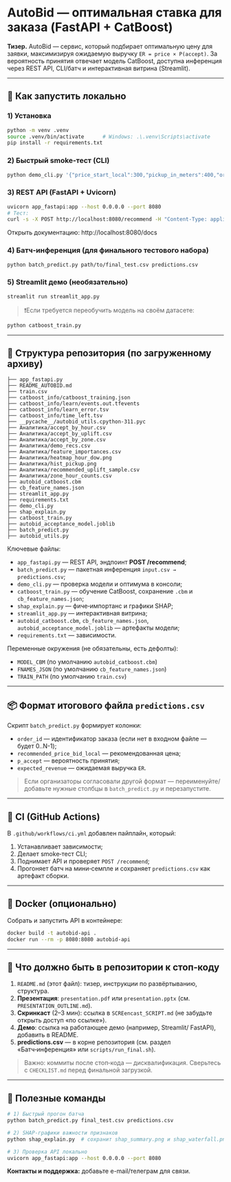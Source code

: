 # AutoBid — оптимальная ставка для заказа (FastAPI + CatBoost)

**Тизер.** AutoBid — сервис, который подбирает оптимальную цену для заявки, максимизируя ожидаемую выручку `ER = price × P(accept)`. 
За вероятность принятия отвечает модель CatBoost, доступна инференция через REST API, CLI/батч и интерактивная витрина (Streamlit).

---

## 🚀 Как запустить локально

### 1) Установка
```bash
python -m venv .venv
source .venv/bin/activate      # Windows: .\.venv\Scripts\activate
pip install -r requirements.txt
```

### 2) Быстрый smoke‑тест (CLI)
```bash
python demo_cli.py '{"price_start_local":300,"pickup_in_meters":400,"order_hour":18,"order_dow":4}'
```

### 3) REST API (FastAPI + Uvicorn)
```bash
uvicorn app_fastapi:app --host 0.0.0.0 --port 8080
# Тест:
curl -s -X POST http://localhost:8080/recommend -H "Content-Type: application/json"      -d '{"price_start_local":300,"pickup_in_meters":400,"order_hour":18,"order_dow":4}' | jq .
```
Открыть документацию: http://localhost:8080/docs

### 4) Батч‑инференция (для финального тестового набора)
```bash
python batch_predict.py path/to/final_test.csv predictions.csv
```

### 5) Streamlit демо (необязательно)
```bash
streamlit run streamlit_app.py
```

> ❗️Если требуется переобучить модель на своём датасете:
```bash
python catboost_train.py
```

---

## 🧩 Структура репозитория (по загруженному архиву)
```
├── app_fastapi.py
├── README_AUTOBID.md
├── train.csv
├── catboost_info/catboost_training.json
├── catboost_info/learn/events.out.tfevents
├── catboost_info/learn_error.tsv
├── catboost_info/time_left.tsv
├── __pycache__/autobid_utils.cpython-311.pyc
├── Аналитика/accept_by_hour.csv
├── Аналитика/accept_by_uplift.csv
├── Аналитика/accept_by_zone.csv
├── Аналитика/demo_recs.csv
├── Аналитика/feature_importances.csv
├── Аналитика/heatmap_hour_dow.png
├── Аналитика/hist_pickup.png
├── Аналитика/recommended_uplift_sample.csv
├── Аналитика/zone_hour_counts.csv
├── autobid_catboost.cbm
├── cb_feature_names.json
├── streamlit_app.py
├── requirements.txt
├── demo_cli.py
├── shap_explain.py
├── catboost_train.py
├── autobid_acceptance_model.joblib
├── batch_predict.py
├── autobid_utils.py
```

Ключевые файлы:
- `app_fastapi.py` — REST API, эндпоинт **POST /recommend**;
- `batch_predict.py` — пакетная инференция `input.csv → predictions.csv`;
- `demo_cli.py` — проверка модели и оптимума в консоли;
- `catboost_train.py` — обучение CatBoost, сохранение `.cbm` и `cb_feature_names.json`;
- `shap_explain.py` — фиче‑импортанс и графики SHAP;
- `streamlit_app.py` — интерактивная витрина;
- `autobid_catboost.cbm`, `cb_feature_names.json`, `autobid_acceptance_model.joblib` — артефакты модели;
- `requirements.txt` — зависимости.

Переменные окружения (не обязательны, есть дефолты):
- `MODEL_CBM` (по умолчанию `autobid_catboost.cbm`)
- `FNAMES_JSON` (по умолчанию `cb_feature_names.json`)
- `TRAIN_PATH` (по умолчанию `train.csv`)

---

## 📦 Формат итогового файла `predictions.csv`
Скрипт `batch_predict.py` формирует колонки:
- `order_id` — идентификатор заказа (если нет в входном файле — будет 0..N-1);
- `recommended_price_bid_local` — рекомендованная цена;
- `p_accept` — вероятность принятия;
- `expected_revenue` — ожидаемая выручка `ER`.

> Если организаторы согласовали другой формат — переименуйте/добавьте нужные столбцы в `batch_predict.py` и перезапустите.

---

## 🧪 CI (GitHub Actions)
В `.github/workflows/ci.yml` добавлен пайплайн, который:
1) Устанавливает зависимости;
2) Делает smoke‑тест CLI;
3) Поднимает API и проверяет `POST /recommend`;
4) Прогоняет батч на мини‑семпле и сохраняет `predictions.csv` как артефакт сборки.

---

## 🐳 Docker (опционально)
Собрать и запустить API в контейнере:
```bash
docker build -t autobid-api .
docker run --rm -p 8080:8080 autobid-api
```

---

## 📑 Что должно быть в репозитории к стоп‑коду
1. `README.md` (этот файл): тизер, инструкции по развёртыванию, структура.
2. **Презентация**: `presentation.pdf` или `presentation.pptx` (см. `PRESENTATION_OUTLINE.md`).
3. **Скринкаст** (2–3 мин): ссылка в `SCREencast_SCRIPT.md` (не забудьте открыть доступ «по ссылке»).
4. **Демо**: ссылка на работающее демо (например, Streamlit/ FastAPI), добавить в README.
5. **predictions.csv** — в корне репозитория (см. раздел «Батч‑инференция» или `scripts/run_final.sh`).

> Важно: коммиты после стоп‑кода — дисквалификация. Сверьтесь с `CHECKLIST.md` перед финальной загрузкой.

---

## 🧠 Полезные команды
```bash
# 1) Быстрый прогон батча
python batch_predict.py final_test.csv predictions.csv

# 2) SHAP-графики важности признаков
python shap_explain.py  # сохранит shap_summary.png и shap_waterfall.png

# 3) Проверка API локально
uvicorn app_fastapi:app --host 0.0.0.0 --port 8080
```

**Контакты и поддержка:** добавьте e-mail/телеграм для связи.

